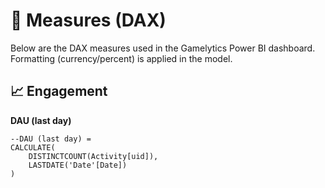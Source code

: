 # 🧠 Measures (DAX)

Below are the DAX measures used in the Gamelytics Power BI dashboard.  
Formatting (currency/percent) is applied in the model.

## 📈 Engagement
**DAU (last day)**
```DAX
--DAU (last day) = 
CALCULATE(
    DISTINCTCOUNT(Activity[uid]),
    LASTDATE('Date'[Date])
)
